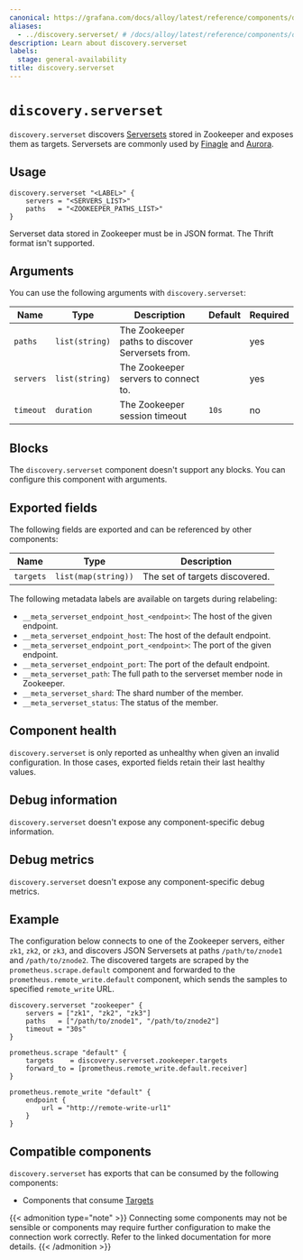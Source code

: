 ```yaml
---
canonical: https://grafana.com/docs/alloy/latest/reference/components/discovery/discovery.serverset/
aliases:
  - ../discovery.serverset/ # /docs/alloy/latest/reference/components/discovery.serverset/
description: Learn about discovery.serverset
labels:
  stage: general-availability
title: discovery.serverset
---
```


# `discovery.serverset`

`discovery.serverset` discovers [Serversets][] stored in Zookeeper and exposes them as targets.
Serversets are commonly used by [Finagle][] and [Aurora][].

[Serversets]: https://github.com/twitter/finagle/tree/develop/finagle-serversets
[Finagle]: https://twitter.github.io/finagle/
[Aurora]: https://aurora.apache.org/

## Usage

```alloy
discovery.serverset "<LABEL>" {
    servers = "<SERVERS_LIST>"
    paths   = "<ZOOKEEPER_PATHS_LIST>"
}
```

Serverset data stored in Zookeeper must be in JSON format.
The Thrift format isn't supported.

## Arguments

You can use the following arguments with `discovery.serverset`:

| Name      | Type           | Description                                      | Default | Required |
| --------- | -------------- | ------------------------------------------------ | ------- | -------- |
| `paths`   | `list(string)` | The Zookeeper paths to discover Serversets from. |         | yes      |
| `servers` | `list(string)` | The Zookeeper servers to connect to.             |         | yes      |
| `timeout` | `duration`     | The Zookeeper session timeout                    | `10s`   | no       |

## Blocks

The `discovery.serverset` component doesn't support any blocks. You can configure this component with arguments.

## Exported fields

The following fields are exported and can be referenced by other components:

| Name      | Type                | Description                    |
| --------- | ------------------- | ------------------------------ |
| `targets` | `list(map(string))` | The set of targets discovered. |

The following metadata labels are available on targets during relabeling:

- `__meta_serverset_endpoint_host_<endpoint>`: The host of the given endpoint.
- `__meta_serverset_endpoint_host`: The host of the default endpoint.
- `__meta_serverset_endpoint_port_<endpoint>`: The port of the given endpoint.
- `__meta_serverset_endpoint_port`: The port of the default endpoint.
- `__meta_serverset_path`: The full path to the serverset member node in Zookeeper.
- `__meta_serverset_shard`: The shard number of the member.
- `__meta_serverset_status`: The status of the member.

## Component health

`discovery.serverset` is only reported as unhealthy when given an invalid configuration.
In those cases, exported fields retain their last healthy values.

## Debug information

`discovery.serverset` doesn't expose any component-specific debug information.

## Debug metrics

`discovery.serverset` doesn't expose any component-specific debug metrics.

## Example

The configuration below connects to one of the Zookeeper servers, either `zk1`, `zk2`, or `zk3`, and discovers JSON Serversets at paths `/path/to/znode1` and `/path/to/znode2`.
The discovered targets are scraped by the `prometheus.scrape.default` component and forwarded to the `prometheus.remote_write.default` component, which sends the samples to specified `remote_write` URL.

```alloy
discovery.serverset "zookeeper" {
    servers = ["zk1", "zk2", "zk3"]
    paths   = ["/path/to/znode1", "/path/to/znode2"]
    timeout = "30s"
}

prometheus.scrape "default" {
    targets    = discovery.serverset.zookeeper.targets
    forward_to = [prometheus.remote_write.default.receiver]
}

prometheus.remote_write "default" {
    endpoint {
        url = "http://remote-write-url1"
    }
}
```

<!-- START GENERATED COMPATIBLE COMPONENTS -->

## Compatible components

`discovery.serverset` has exports that can be consumed by the following components:

- Components that consume [Targets](../../../compatibility/#targets-consumers)

{{< admonition type="note" >}}
Connecting some components may not be sensible or components may require further configuration to make the connection work correctly.
Refer to the linked documentation for more details.
{{< /admonition >}}

<!-- END GENERATED COMPATIBLE COMPONENTS -->
